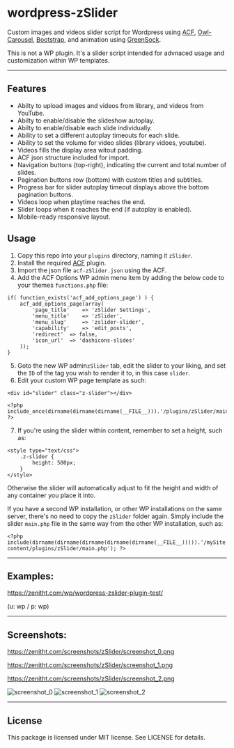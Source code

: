 # wordpress-zSlider
Custom images and videos slider script for Wordpress using [ACF](https://github.com/elliotcondon/acf), [Owl-Carousel](https://github.com/OwlCarousel2/OwlCarousel2), [Bootstrap](https://github.com/twbs/bootstrap), and animation using [GreenSock](https://github.com/greensock/GreenSock-JS).

This is not a WP plugin. It's a slider script intended for advnaced usage and customization within WP templates.

----

## Features
- Abilty to upload images and videos from library, and videos from YouTube.
- Abilty to enable/disable the slideshow autoplay.
- Abilty to enable/disable each slide individually.
- Ability to set a different autoplay timeouts for each slide.
- Ability to set the volume for video slides (library vidoes, youtube).
- Videos fills the display area witout padding.
- ACF json structure included for import.
- Navigation buttons (top-right), indicating the current and total number of slides.
- Pagination buttons row (bottom) with custom titles and subtitles.
- Progress bar for slider autoplay timeout displays above the bottom pagination buttons.
- Videos loop when playtime reaches the end.
- Slider loops when it reaches the end (if autoplay is enabled).
- Mobile-ready responsive layout.

## Usage
1. Copy this repo into your `plugins` directory, naming it `zSlider`.
2. Install the required [ACF](https://github.com/elliotcondon/acf) plugin.
3. Import the json file `acf-zSlider.json` using the ACF.
4. Add the ACF Options WP admin menu item by adding the below code to your themes `functions.php` file:

```
if( function_exists('acf_add_options_page') ) {
	acf_add_options_page(array(
		'page_title' 	=> 'zSlider Settings',
		'menu_title'	=> 'zSlider',
		'menu_slug' 	=> 'zslider-slider',
		'capability'	=> 'edit_posts',
		'redirect'	=> false,
		'icon_url' 	=> 'dashicons-slides'
	));
}
```

5. Goto the new WP admin`zSlider` tab, edit the slider to your liking, and set the `ID` of the tag you wish to render it to, in this case `slider`.
6. Edit your custom WP page template as such:

```
<div id="slider" class="z-slider"></div>

<?php include_once(dirname(dirname(dirname(__FILE__))).'/plugins/zSlider/main.php'); ?>
```

7. If you're using the slider within content, remember to set a height, such as:
```
<style type="text/css">
	.z-slider {
		height: 500px;
	}
</style>
```
Otherwise the slider will automatically adjust to fit the height and width of any container you place it into.

If you have a second WP installation, or other WP installations on the same server, there's no need to copy the `zSlider` folder again. Simply include the slider `main.php` file in the same way from the other WP installation, such as:

```
<?php include(dirname(dirname(dirname(dirname(dirname(__FILE__))))).'/mySite.com/wp-content/plugins/zSlider/main.php'); ?>
```

----

## Examples:
https://zenitht.com/wp/wordpress-zslider-plugin-test/

(u: wp / p: wp)

----

## Screenshots:
https://zenitht.com/screenshots/zSlider/screenshot_0.png

https://zenitht.com/screenshots/zSlider/screenshot_1.png

https://zenitht.com/screenshots/zSlider/screenshot_2.png

![screenshot_0](https://zenitht.com/screenshots/zSlider/screenshot_0.png)
![screenshot_1](https://zenitht.com/screenshots/zSlider/screenshot_1.png)
![screenshot_2](https://zenitht.com/screenshots/zSlider/screenshot_2.png)

----

## License ##

This package is licensed under MIT license. See LICENSE for details.


